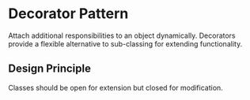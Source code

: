 # Decorator Pattern
Attach additional responsibilities to an object dynamically.
Decorators provide a flexible alternative to sub-classing for extending
functionality.

## Design Principle

Classes should be open for extension but closed for modification. 